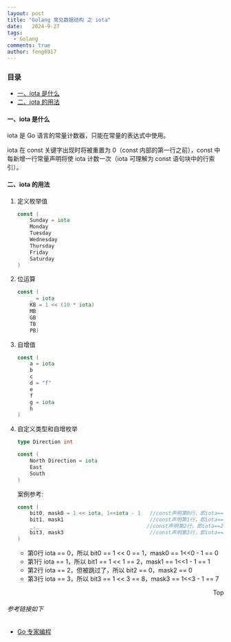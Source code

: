 ```yaml
---
layout: post
title: "Golang 常见数据结构 之 iota"
date:   2024-9-27
tags: 
  - Golang
comments: true
author: feng6917
---
```


<!-- more -->

### 目录

- [一、iota 是什么](#一iota-是什么)
- [二、iota 的用法](#二iota-的用法)

#### 一、iota 是什么

iota 是 Go 语言的常量计数器，只能在常量的表达式中使用。

iota 在 const 关键字出现时将被重置为 0（const 内部的第一行之前），const 中每新增一行常量声明将使 iota 计数一次（iota 可理解为 const 语句块中的行索引）。

#### 二、iota 的用法

1. 定义枚举值

    ```go
    const (
        Sunday = iota
        Monday
        Tuesday
        Wednesday
        Thursday
        Friday
        Saturday
    )
    ```

2. 位运算

    ```go
    const (
        _ = iota
        KB = 1 << (10 * iota)
        MB
        GB
        TB
        PB)
    ```

3. 自增值

    ```go
    const (
        a = iota
        b
        c
        d = "f"
        e
        f
        g = iota
        h
    )
    ```

4. 自定义类型和自增枚举

    ```go
    type Direction int

    const (
        North Direction = iota
        East
        South
    )
    ```

    案例参考:

    ```go
    const (
        bit0, mask0 = 1 << iota, 1<<iota - 1   //const声明第0行，即iota==0
        bit1, mask1                            //const声明第1行，即iota==1, 表达式继承上面的语句
        _,_                                   //const声明第2行，即iota==2
        bit3, mask3                            //const声明第3行，即iota==3
    )
    ```

    - 第0行 iota == 0，所以 bit0 == 1 << 0 == 1，mask0 == 1<<0 - 1 == 0
    - 第1行 iota == 1，所以 bit1 == 1 << 1 == 2，mask1 == 1<<1 - 1 == 1
    - 第2行 iota == 2，但被跳过了，所以 bit2 == 0，mask2 == 0
    - 第3行 iota == 3，所以 bit3 == 1 << 3 == 8，mask3 == 1<<3 - 1 == 7

<div style="text-align: right;">
    <a href="#目录" style="text-decoration: none;">Top</a>
</div>

###### 参考链接如下

- [Go 专家编程](https://www.topgoer.cn/docs/gozhuanjia/gochan4)
